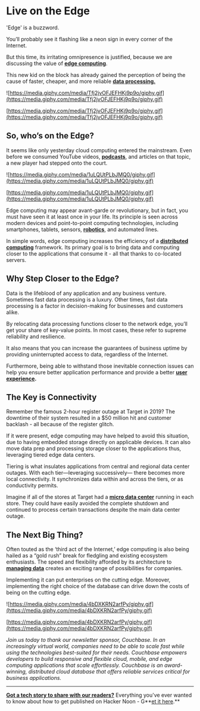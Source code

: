 # Live on the Edge

'Edge' is a buzzword.

You’ll probably see it flashing like a neon sign in every corner of the Internet.

But this time, its irritating omnipresence is justified, because we are discussing the value of [**edge computing**](https://hackernoon.com/how-iot-and-edge-computing-influence-various-industries-kp193442).

This new kid on the block has already gained the perception of being the cause of faster, cheaper, and more reliable [**data processing.**](https://hackernoon.com/ingestion-and-processing-of-data-for-big-data-and-iot-solutions-659431e37b52)

![https://media.giphy.com/media/Tfj2jvOFJEFHKj9p9o/giphy.gif](https://media.giphy.com/media/Tfj2jvOFJEFHKj9p9o/giphy.gif)

[https://media.giphy.com/media/Tfj2jvOFJEFHKj9p9o/giphy.gif](https://media.giphy.com/media/Tfj2jvOFJEFHKj9p9o/giphy.gif)

## **So, who’s on the Edge?**

It seems like only yesterday cloud computing entered the mainstream. Even before we consumed YouTube videos, **[podcasts](https://hackernoon.com/tagged/hackernoon-podcast)**, and articles on that topic, a new player had stepped onto the court.

![https://media.giphy.com/media/1uLQUtPLbJMQ0/giphy.gif](https://media.giphy.com/media/1uLQUtPLbJMQ0/giphy.gif)

[https://media.giphy.com/media/1uLQUtPLbJMQ0/giphy.gif](https://media.giphy.com/media/1uLQUtPLbJMQ0/giphy.gif)

Edge computing may appear avant-garde or revolutionary, but in fact, you must have seen it at least once in your life. Its principle is seen across modern devices and point-to-point computing technologies, including smartphones, tablets, sensors, [**robotics**](https://hackernoon.com/the-rise-of-robots-insights-into-the-global-robotics-market-374g3u2q), and automated lines.

In simple words, edge computing increases the efficiency of a **[distributed computing](https://hackernoon.com/cloud-computing-explained-what-is-serverless-sql-and-why-should-you-care-5y3t33z5)** framework. Its primary goal is to bring data and computing closer to the applications that consume it - all that thanks to co-located servers.

## Why Step Closer to the Edge?

Data is the lifeblood of any application and any business venture. Sometimes fast data processing is a luxury. Other times, fast data processing is a factor in decision-making for businesses and customers alike.

By relocating data processing functions closer to the network edge, you’ll get your share of key-value points. In most cases, these refer to supreme reliability and resilience.

It also means that you can increase the guarantees of business uptime by providing uninterrupted access to data, regardless of the Internet.

Furthermore, being able to withstand those inevitable connection issues can help you ensure better application performance and provide a better **[user experience](https://hackernoon.com/improving-user-experience-and-growing-leads-by-building-forms-properly-tmw3482).**

## The Key is Connectivity

Remember the famous 2-hour register outage at Target in 2019? The downtime of their system resulted in a $50 million hit and customer backlash - all because of the register glitch.

If it were present, edge computing may have helped to avoid this situation, due to having embedded storage directly on applicable devices. It can also move data prep and processing storage closer to the applications thus, leveraging tiered edge data centers.

Tiering is what insulates applications from central and regional data center outages. With each tier—leveraging successively— there becomes more local connectivity. It synchronizes data within and across the tiers, or as conductivity permits.

Imagine if all of the stores at Target had a **[micro data center](https://hackernoon.com/the-day-your-laptop-became-a-micro-datacenter-97ba62c9e862)** running in each store. They could have easily avoided the complete shutdown and continued to process certain transactions despite the main data center outage.

## **The Next Big Thing?**

Often touted as the ‘third act of the Internet,’ edge computing is also being hailed as a “gold rush” break for fledgling and existing ecosystem enthusiasts. The speed and flexibility afforded by its architecture to [**managing data**](https://hackernoon.com/managing-complex-data-structures-in-nodejs-17b571c0ba04) creates an exciting range of possibilities for companies.

Implementing it can put enterprises on the cutting edge. Moreover, implementing the right choice of the database can drive down the costs of being on the cutting edge.

![https://media.giphy.com/media/4bDXKRN2arfPy/giphy.gif](https://media.giphy.com/media/4bDXKRN2arfPy/giphy.gif)

[https://media.giphy.com/media/4bDXKRN2arfPy/giphy.gif](https://media.giphy.com/media/4bDXKRN2arfPy/giphy.gif)

*Join us today to thank our newsletter sponsor, Couchbase. In an increasingly virtual world, companies need to be able to scale fast while using the technologies best-suited for their needs. Couchbase empowers developers to build responsive and flexible cloud, mobile, and edge computing applications that scale effortlessly. Couchbase is an award-winning, distributed cloud database that offers reliable services critical for business applications.*

***

**[Got a tech story to share with our readers?](https://hackernoon.com/signup)** Everything you've ever wanted to know about how to get published on Hacker Noon - G**[et it here](https://www.publish.hackernoon.com/).**